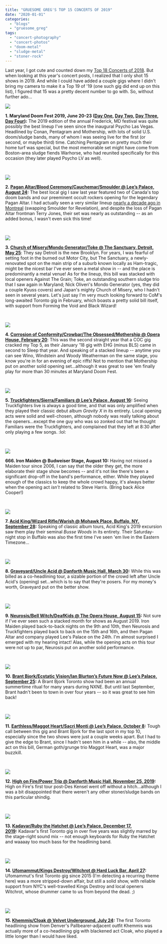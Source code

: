 ```yaml
---
title: "GRUESOME GREG'S TOP 15 CONCERTS OF 2019"
date: "2020-01-01"
categories: 
  - "blogs"
  - "gruesome_greg"
tags: 
  - "concert-photography"
  - "concert-photos"
  - "doom-metal"
  - "sludge-metal"
  - "stoner-rock"
---
```


Last year, I got cute and counted down my [Top 18 Concerts of 2018](https://hellbound.ca/2018/12/gruesome-gregs-top-18-concerts-of-2018/). But when looking at this year's concert posts, I realized that I only shot 15 shows in 2019. And while I could have added a couple gigs where I didn't bring my camera to make it a Top 19 of '19 (one such gig did end up on this list), I figured that 15 was a pretty decent number to go with. So, without further ado...

[![](https://hellbound.ca/wp-content/uploads/2019/06/year_of_the_cobra-48-1024x768.jpg)](https://res.cloudinary.com/dy8mxogvn/image/upload/v1566071466/Hellbound/year_of_the_cobra-48.jpg)

**1\. Maryland Doom Fest 2019, June 20-23 ([Day One](https://hellbound.ca/2019/06/maryland-doom-fest-2019-photos-thursday-june-20/), [Day Two](https://hellbound.ca/2019/06/maryland-doom-fest-2019-photos-friday-june-21/), [Day Three](https://hellbound.ca/2019/06/maryland-doom-fest-2019-photos-saturday-june-22/), [Day Four](https://hellbound.ca/2019/06/maryland-doom-fest-2019-photos-sunday-june-23/)):** The 2019 edition of the annual Frederick, MD festival was quite possibly the best lineup I've seen since the inaugural Psycho Las Vegas. Headlined by Conan, Pentagram and Mothership, with lots of solid U.S. doom/sludge bands, many of whom I was seeing live for the first (or second, or maybe third) time. Catching Pentagram on pretty much their home turf was special, but the most memorable set might have come from Boston-area sludge fiends Warhorse, who had reunited specifically for this occasion (they later played Psycho LV as well).

 

![](https://lh3.googleusercontent.com/RHmHMdJbM8Ap_bWWKgrphkSVeDuP4kgMJ5XGQ6GHklPlwodv7113b8ZmQOB_OSXl3VrMO44al7YfRCMumHxk0IZaf1OjsHvy2wRrVad6qoCyNeP1pBOFcWpupxmo8twxW-Lgz0YRVGlUbFlJyB_3IOl58WXmUs9J62gYBawcEDxah72yDr-e9Gb6QMji3HXvPG9ROLoa4zYI9g_Z6-hdDKlCYHtCqn75I39b0faUq8wwt64CgceHvoxqMmdqD3AYv0bSZOrzduUOSk1lY5mDbxGT-Y8eO2Aihh3poq0AiPhl6sB75gaDaGS1jjq5gQ5VnoO3Zb3T_jCc-84FI2h1dsQGrzjGeCZ62GjUtEzlbRXhor2749Mi6k0SNG_KzupTuKXsnOz4MFJvtsmdl916BE8TQgUIkMSvgNUGC4C2u4aqusY_khFs6proIiZzZ9pyba6O-_vT5B3JxbKG86WdklmsOiDOpMRx_YlN0nLuKRnnia5DYM1Q3rrbh_8m-6VB0LMlKLby9NgPRWsbUPSplqIW7wvnLvfFzkDQrC18SYLZoRRRKn9UMn4XOIbY8P86bb8me7xuyz-WU6UQ5W7FF6xDOFZSoGzk7Zk4n9FL0cGjtsf7szQilDbqowG_NaV_zuiWs9Xzmu1fSAPwVXlKiSH_gn57dFrVttO69GlHtu240xUQBojLdnE1vvVJ7XFJtCULGWJ2LpcYGBlGId-DSybg=w843-h632-no)

**2\. [Pagan Altar/Blood Ceremony/Cauchemar/Smoulder @ Lee’s Palace, August 24](https://hellbound.ca/2019/08/amateur-concert-photography-hour-pagan-altar-blood-ceremony-cauchemar-smoulder-lees-palace-august-24-2019/):** The best local gig I saw last year featured two of Canada's top doom bands and our preeminent occult rockers opening for the legendary Pagan Altar. I had actually seen a very similar lineup [nearly a decade ago in Montreal](https://hellbound.ca/2010/12/saturday-nite-in-montreal-my-liver-is-doomed/) (swapping Smoulder for Revelation), and despite the loss of Pagan Altar frontman Terry Jones, their set was nearly as outstanding -- as an added bonus, I wasn't even sick this time!

 

[![](https://hellbound.ca/wp-content/uploads/2019/05/IMG_3776-1024x768.jpg)](https://res.cloudinary.com/dy8mxogvn/image/upload/v1566050079/Hellbound/IMG_3776.jpg)

**3\. [Church of Misery/Mondo Generator/Toke @ The Sanctuary, Detroit, May 25](https://hellbound.ca/2019/05/amateur-concert-photography-hour-church-of-misery-mondo-generator-toke-the-sanctuary-detroit-may-25-2019/)**: They say Detroit is the new Brooklyn. For years, I was fearful of setting foot in the burned out Motor City, but The Sanctuary, a newly-renovated spot on the main strip of a suburb known locally as Ham-tragic, might be the nicest bar I've ever seen a metal show in -- and the place is predominantly a metal venue! As for the lineup, this bill was stacked with local openers Against The Grain; Toke, an outstanding southern sludge trio that I saw again in Maryland; Nick Oliveri's Mondo Generator (yes, they did a couple Kyuss covers) and Japan's mighty Church of Misery, who I hadn't seen in several years. Let's just say I'm very much looking forward to CoM's long-awaited Toronto gig in February, which boasts a pretty solid bill itself, with support from Forming the Void and Black Wizard!

 

[![](https://hellbound.ca/wp-content/uploads/2019/02/IMG_3088-1024x768.jpg)](https://res.cloudinary.com/dy8mxogvn/image/upload/v1566068332/Hellbound/IMG_3088.jpg)

**4\. [Corrosion of Conformity/Crowbar/The Obsessed/Mothership @ Opera House, February 20](https://hellbound.ca/2019/02/amateur-concert-photography-hour-coc-crowbar-the-obsessed-mothership-opera-house-february-20-2019/)**: This was the second straight year that a COC gig cracked my Top 5, as their January '18 gig with EHG (minus BLS) came in second to Sleep that year. And speaking of a stacked lineup -- anytime you can see Wino, Windstein and Woody Weatherman on the same stage, you know you're in for an evening of epic riffs! Not to mention that Mothership put on another solid opening set...although it was great to see 'em finally play for more than 30 minutes at Maryland Doom Fest.

 

![](https://lh3.googleusercontent.com/-1iB4xMv1Rm-iOSp7oZ5SnvD0S_fLrkccYlk-y95KIYocHutmKlYc48sUhypyMa9GcuS1umi7dsHshWSN7BLWSwEpPR6f87jYgcnqcHGLefbqFNwC8XsDt0eqWowVyX4Y-n1SdXLTk7iXE1Re4zv03StkyAx0PXfewgiHdvIDVrDIkVHqeDzdBT0m_vqjyCE-MJECuxFNPbPP9ycm_ytwabaLDjnvsMwpAk3gCjX1LvTNodsiyNgd8tMQ8PRr4UMkv5BfYoeeWafeOijdD39xOeiPq45vWDPraf8_6lojEaPagCdeB9ntAaQdCD29CnWEFwtU0U7bsZG_yEw-5RjEMqIwOEFDcS41yj7yH7Nl41HZTnTQu7VvO4_Tj9ElNB4cXgsZsm5g4Z2S-VwwSEz7ky-TuHN9f4ULp4RmLT-uZwZTgpft53VbythngH6i7gUg9r-39MTSoBOKAW-gd0w70-1y66krl2f7lPt2bEZO52G_pVN1beElNwo1LhXqdeRE0jS4-bEvLfY60nVlLoptUDBVmQoyg0N3wR57nORR3f2rn8IrBTHZ50Wm1SlsFOCOg8QB4HzfFdXzXVChcvBrqVkGTCVsKBA6rr3nZ3PGzC9xBcZY6ZlcJnBYxL1hqeitCycDwmeddvRzxLL0782r260F5KTlMMFxNz3Vmha3sDa7wV0Y8R3jkgWXqKE_3XVh0VPFgWaghwSmzmDzuX0APKL=w873-h654-no)

**5\. [Truckfighters/Sierra/Familiars @ Lee’s Palace, August 16](https://hellbound.ca/2019/08/amateur-concert-photography-hour-truckfighters-sierra-familiars-lees-palace/):** Seeing Truckfighters live is always a good time, and that was only amplified when they played their classic debut album _Gravity X_ in its entirety. Local opening acts were solid and well-chosen, although nobody was really talking about the openers...except the one guy who was so zonked out that he thought Familiars were the Truckfighters, and complained that they left at 8:30 after only playing a few songs. :lol:

 

[![](https://hellbound.ca/wp-content/uploads/2020/01/IMG_3101-768x1024.jpg)](https://hellbound.ca/wp-content/uploads/2020/01/IMG_3101.jpg)

**666\. Iron Maiden @ Budweiser Stage, August 10:** Having not missed a Maiden tour since 2006, I can say that the older they get, the more elaborate their stage show becomes -- and it's not like there's been a significant drop-off in the band's performance, either. While they played enough of the classics to keep the whole crowd happy, it's always better when the opening act _isn't_ related to Steve Harris. (Bring back Alice Cooper!)

 

[![](https://hellbound.ca/wp-content/uploads/2019/10/IMG_6078-1024x768.jpg)](https://res.cloudinary.com/dy8mxogvn/image/upload/v1569979808/Hellbound/IMG_6078.jpg)

**7\. [Acid King/Wizard Rifle/Warish @ Mohawk Place, Buffalo, NY, September 28](https://hellbound.ca/2019/10/amateur-concert-photography-hour-acid-king-wizard-rifle-warish-mohawk-place-buffalo-ny-september-28-2019/):** Speaking of classic album tours, Acid King's 2019 excursion saw them play their seminal _Busse Woods_ in its entirety. Their Saturday-night stop in Buffalo was also the first time I've seen 'em live in the Eastern Timezone...

 

[![](https://hellbound.ca/wp-content/uploads/2019/04/IMG_3292-1024x768.jpg)](https://res.cloudinary.com/dy8mxogvn/image/upload/v1566099042/Hellbound/IMG_3292.jpg)

**8\. [Graveyard/Uncle Acid @ Danforth Music Hall, March 30](https://hellbound.ca/2019/04/amateur-concert-photography-hour-graveyard-uncle-acid-danforth-music-hall-march-30-2019/):** While this was billed as a co-headlining tour, a sizable portion of the crowd left after Uncle Acid's (opening) set...which is to say that they're posers. For my money's worth, Graveyard put on the better show.

 

![](https://lh3.googleusercontent.com/WzshI_BIVLILBMqXOrQitHLidnH5FR5VjLnqrQp8qswWOZTlW--1vyuPRAtYupD7nonKc1haRjVUOjhjFQLGUVpMsLNjA_vRRLUtNfnj2s0gqOjobBbhYSj5hPadrnfqWfnUTH76XepesYeeFv5LsCAZuolmkhomRbgSS17t3dBJZaQifg7I1mQR6GiGyDSXgLJMfdE92VuwpdWj3l_LKX5rxw0J5fSjpp9MGLNpOyCzry6MyVLHD01HuNA8CNwJA7tB2cEBwT847tROoZ5ZdQpH5T1D2UuYf08zkCgOtucDYZm_sHwc4OCgKkdBGFzLLvCw3Vt-AN5P3Pi1_5Yd7j-fRajod9Stt3cUtdGozzCNKyS2lP_UAEzYn-UEcTqdQ8PAq-Q-XRSognhAWibne6kfv1W2vl0T3AqaPr8_KQ4wNxKr6lJen8nCZgLBBPR833xwKMdJK7P661HdqpIjefYi5pson5bhhHBonTs9HsLfoa_fCM2o6FtYwPP4073HrcA79S1tjQ5hqH2ZFipqcfmLZM6NCWcOPNBt_3wSGlHnXrJRvwupX1seEeg40YgFW86P59ivYGg9Chf01MYZ6ijFpYe0cvSas-2TF_SocY-GPLp__mUaSuTa5pFAtoy8kah3I2DE7tR1QBE9S9SKxQnE48zVGUF1lIJcL_iDcelhN4ODf2xSM4_wpttzUzGd9is9_7MVXyPz9Da8jOwJssnZ=w873-h654-no)

**9\. [Neurosis/Bell Witch/DeafKids @ The Opera House, August 15](https://hellbound.ca/2019/08/amateur-concert-photography-hour-neurosis-bell-witch-deafkids-the-opera-house-august-15-2019/):** Not sure if I've ever seen such a stacked month for shows as August 2019. Iron Maiden played back-to-back nights on the 9th and 10th, then Neurosis and Truckfighters played back to back on the 15th and 16th, and then Pagan Altar and company played Lee's Palace on the 24th. I'm almost surprised I emerged with my hearing intact! Alas, while the opening acts on this tour were not up to par, Neurosis put on another solid performance.

 

[![](https://hellbound.ca/wp-content/uploads/2019/09/IMG_6001-1024x768.jpg)](https://res.cloudinary.com/dy8mxogvn/image/upload/v1569613859/Hellbound/IMG_6001.jpg)

**10\. [Brant Bjork/Ecstatic Vision/Ian Blurton’s Future Now @ Lee’s Palace, September 25](https://hellbound.ca/2019/09/amateur-concert-photography-hour-brant-bjork-ecstatic-vision-ian-blurtons-future-now-lees-palace-september-25-2019/):** A Brant Bjork Toronto show had been an annual summertime ritual for many years during NXNE. But until last September, Brant hadn't been to town in over four years -- so it was great to see him back!

 

[![](https://hellbound.ca/wp-content/uploads/2019/10/IMG_6276-1024x768.jpg)](https://res.cloudinary.com/dy8mxogvn/image/upload/v1570648319/Hellbound/IMG_6276.jpg)

**11\. [Earthless/Maggot Heart/Sacri Monti @ Lee’s Palace, October 8](https://hellbound.ca/2019/10/amateur-concert-photography-hour-earthless-maggot-heart-sacri-monti-lees-palace-october-8-2019/):** Tough call between this gig and Brant Bjork for the last spot in my top 10, especially since the two shows were just a couple weeks apart. But I had to give the edge to Brant, since I hadn't seen him in a while -- also, the middle act on this bill, German goth/grunge trio Maggot Heart, was a major buzzkill.

 

![](https://lh3.googleusercontent.com/YI-v_NWpGYPSC4h1IhfCaDqhrl6dQsRbGh3WXFpT_m4ec2T8Rp3AYVmCWX3hLiHsO5Ilp7nmaaej38NJio3Qp-OxPQ95bj3I2MmfpUUDWlXg5ve4HK20kYIy7N3heAwNPHZ74I0hM3fUMHCG5A4f9uZXegy_nMnTTci713u3OXTjRqmmn0Qga0d6Uew2b4GykkARlUuYnTTG9rtuo5oGYq4AJEGaC9OPuXrh8vhRnjhiDToebn8Y1cBxLnpqhyJeK87dQYWTD0LQqe_J_UpDQfik_by6IykWNPxxaxHWDgCe9vk58b5cwl071LXo6JrT2VB9rwDvWl0hykRUJEYqWNwyKbT2f8fFky-7BOQYHVqP3dpwQOvP48P9VFgtwnc6UajnI2Ooj1m2fxO3yZel38to16ZDuZ-mjZwbaW_8mGYclyiB7JB9_i86fDMORY4Ipqe-50KvEnW7y7rsK6o7DwtIaoA26NypAaOqWdDgkBUXKNnVkvi03mO2xasbHnN-S8c1RPt4cbBxgncS1I0dIbhk2I5NgDi61fQ-5MbNUXqknoE49s38qKyOyTUvD0HDtpsDmFCHN-35E5McTMPbGDG6VVafu5LQKHGrm40OVljvu7tsJqIvq2S8BP0_gj04mZhBPQrRj1ioy4tKQ361N0EktY8u8GGLdo1dgH7o2xrYLTyjMNLmvqAps0DvvizE-EHlqHu7C_jysgXbzrtRd0g1oLZFKh-2QnY1fmUZQ5NiwVVT=w474-h632-no)

**12\. [High on Fire/Power Trip @ Danforth Music Hall, November 25, 2019](https://hellbound.ca/2019/11/amateur-concert-photography-hour-high-on-fire-power-trip-danforth-music-hall-november-25-2019/):** High on Fire's first tour post-Des Kensel went off without a hitch...although I was a bit disappointed that there weren't any other stoner/sludge bands on this particular shindig.

 

![](https://lh3.googleusercontent.com/6ZW0h6VQeuENeDcczJuyJ7Prx9c5W0NuZNEQmA1UvdsikhLo7A8GHMMAq3mAnd6Mv7q6n3Le4A9sjdSkiJfOSl8o5PuHsVNcMtUpqjN4g5YLzRupLaIIF3ocs2gJUk6O44ldFyZ3RfRcFnRRqBllUhk8PzU0cDTlQqBUZOj4ULL7jAhQe_Lkmypx3szhLw2e2B-WrjeirucwX9XjBEsPq-zYUyhTsfShZxApA403Dzwt6z9VuY0YmJCgZNglzCy7EStlIMtkuK9qpg4G0wmsx1fkaVaaHu5HP_Yosvm8FSjn2HWqvLv8ScsJfHXn-KH3t9p989ALktXVvWwIjrmmkzzf1kp4L7bpKKhCSDJrQx7kwq2lHfXO3ELWgQYRO8FWPQbsjPTd9kBrVUQ9-Cp-SsePZfjzZ65JQDxnz4mJq9P4aKVUnMVD-_vG0QT3psS7WLZlGa73n-3Cw03Zfc9jSrcVHkmAde3Z6G0bxb6P2HEKR7QjklSZ3IRce1FVWQAmGe_lN59xNE1rhFQRiuBPuc7WGWPo_cno_QXY86FceT39-eTAQ7YxEp6iXZ3IJHOEEpPCx7Mfby8N2uh3QlPA2IGOKBpyVQ0mMpvScZ4tH_rnXzRb9hFhpY5yoa207IxxPb5tkk7spCz584p5-f4a9C9UZ9382Qy6sACIBp4Vkjs-GFB4Tb_xFWQ2VZMoqiAzFm6-bHERa3em1wYZTO8SoUikKtpYWlEAFkNoJAL7l0ZVNEIa=w843-h632-no)

**13\. [Kadavar/Ruby the Hatchet @ Lee’s Palace, December 17, 2019](https://hellbound.ca/2019/12/amateur-concert-photography-hour-kadavar-ruby-the-hatchet-lees-palace-december-17-2019/):** Kadavar's first Toronto gig in over five years was slightly marred by the stage-right sound mix -- not enough keyboards for Ruby the Hatchet and waaaay too much bass for the headlining band.

 

[![](https://hellbound.ca/wp-content/uploads/2019/04/IMG_3493-1024x768.jpg)](https://res.cloudinary.com/dy8mxogvn/image/upload/v1566052847/Hellbound/IMG_3493.jpg)

**14\. [Ufomammut/Kings Destroy/Witchrot @ Hard Luck Bar, April 27](https://hellbound.ca/2019/04/amateur-concert-photography-hour-ufomammut-kings-destroy-witchrot-hard-luck-bar-april-27-2019/):** Ufomammut's first Toronto gig since 2015 (I'm detecting a recurring theme here) was a more stripped-down affair, but still a solid show, with reliable support from NYC's well-travelled Kings Destroy and local openers Witchrot, whose drummer came to us from beyond the dead. ;)

 

![](https://lh3.googleusercontent.com/8NHHo_ttjj-_3TFlAOOowSYc9WeKB07eWtv-qpcqUKrXEedu8_uYlAd8Tl-09ifjHMTz7uYvYDu4jrQ_ZKphgfTtkhNP75NeaxNkiLQMo5GowsA163XAUyogu8yhiISQh2HftXfnlPQxW2mN2xnIY2yHKHv1goL8pW8gITzvt6uZWgJ7GSn5YjgAUF8aYE6XaABv5QuQGO2sOtiA9nDE16sy3VztnUvEEqxLaKbLDI4IVkJHdJmJ1N-sOGqEsb7P6d5Tt1CU84VArTI7pAV5BCXUdx2csV2PKgW84Z7gOUVNnWj9cb1pL8J7srdwmWnaJom8zCmCSd1e-Tyv5IVqOfipOMdXiV9A2OuI9hmYmKZx3-DtnpDHJI3KxRHiu70jdoDpki-xA3JX_346LaXBOvdaA4rtxH9vXt17Uu-uF8MVwaSFTMSQtgeweXy1E1VxSLX1q2IBesBjDYnCMYGR4mCP-VQw9VdooiVBd8rfcLea7SOMNJCqNptejK9ciEaJCmUZJEdbYQkYkmviIPf8idQJQbdPLd1IGVUvn_pklbQS--n6LiHvw65W00nJSeLyAlIymLRoc9LxxjWErAilglWo-lcAIbxzcpzyeDPCJL-xPPYH8UDMJ3HjiAgdq5Rgvy-6jKz4nvvo2tAsR_hc4BU52oh_QYnvB1c-Yhvz49vmfB7_qcmF0hhZLd8VyTrAE4eI3DDcRcjQUJBmvXO-jcM=w873-h654-no)

**15\. [Khemmis/Cloak @ Velvet Underground, July 24](https://hellbound.ca/2019/07/amateur-concert-photgraphy-hour-khemmis-cloak-velvet-underground-july-24-2019/):** The first Toronto headlining show from Denver's Pallbearer-adjacent outfit Khemmis was actually more of a co-headlining gig with blackened act Cloak, who played a little longer than I would have liked.
